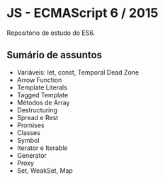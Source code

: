 # JS - ECMAScript 6 / 2015

Repositório de estudo do ES6.



## Sumário de assuntos
- Variáveis: let, const, Temporal Dead Zone
- Arrow Function
- Template Literals
- Tagged Template
- Métodos de Array
- Destructuring
- Spread e Rest
- Promises
- Classes
- Symbol
- Iterator e Iterable
- Generator
- Proxy
- Set, WeakSet, Map
